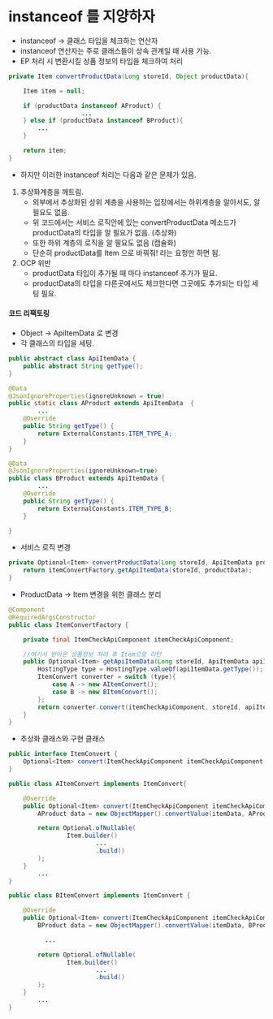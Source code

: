 # instanceof 를 지양하자

* instanceof → 클래스 타입을 체크하는 연산자
* instanceof 연산자는 주로 클래스들이 상속 관계일 때 사용 가능.
* EP 처리 시 변환시킬 상품 정보의 타입을 체크하여 처리

```java
private Item convertProductData(Long storeId, Object productData){

    Item item = null;

    if (productData instanceof AProduct) {
                    ...
    } else if (productData instanceof BProduct){
        ...
    }

    return item;
}
```

* 하지만 이러한 instanceof 처리는 다음과 같은 문제가 있음.
1. 추상화계층을 깨트림.
    * 외부에서 추상화된 상위 계층을 사용하는 입장에서는 하위계층을 알아서도, 알 필요도 없음.
    * 위 코드에서는 서비스 로직안에 있는 convertProductData 메소드가 productData의 타입을 알 필요가 없음. (추상화)
    * 또한 하위 계층의 로직을 알 필요도 없음 (캡슐화)
    * 단순히 productData를 Item 으로 바꿔줘! 라는 요청만 하면 됨.
2. OCP 위반
    * productData 타입이 추가될 때 마다 instanceof 추가가 필요.
    * productData의 타입을 다른곳에서도 체크한다면 그곳에도 추가되는 타입 세팅 필요.

#### 코드 리팩토링

* Object → ApiItemData 로 변경
* 각 클래스의 타입을 세팅.

```java
public abstract class ApiItemData {
    public abstract String getType();
}
```

```java
@Data
@JsonIgnoreProperties(ignoreUnknown = true)
public static class AProduct extends ApiItemData  {
        ...
    @Override
    public String getType() {
        return ExternalConstants.ITEM_TYPE_A;
    }
}
```

```java
@Data
@JsonIgnoreProperties(ignoreUnknown=true)
public class BProduct extends ApiItemData {
        ...
    @Override
    public String getType() {
        return ExternalConstants.ITEM_TYPE_B;
    }

}
```

* 서비스 로직 변경
```java
private Optional<Item> convertProductData(Long storeId, ApiItemData productData) {
    return itemConvertFactory.getApiItemData(storeId, productData);
}
```


* ProductData → Item 변경을 위한 클래스 분리
```java
@Component
@RequiredArgsConstructor
public class ItemConvertFactory {

    private final ItemCheckApiComponent itemCheckApiComponent;

    //여기서 받아온 상품정보 처리 후 Item으로 리턴
    public Optional<Item> getApiItemData(Long storeId, ApiItemData apiItemData){
        HostingType type = HostingType.valueOf(apiItemData.getType());
        ItemConvert converter = switch (type){
            case A -> new AItemConvert();
            case B -> new BItemConvert();
        };
        return converter.convert(itemCheckApiComponent, storeId, apiItemData);
    }
}
```

* 추상화 클래스와 구현 클래스
```java
public interface ItemConvert {
    Optional<Item> convert(ItemCheckApiComponent itemCheckApiComponent, Long storeId, ApiItemData itemData);
}
```

```java
public class AItemConvert implements ItemConvert{

    @Override
    public Optional<Item> convert(ItemCheckApiComponent itemCheckApiComponent, Long storeId, ApiItemData itemData) {
        AProduct data = new ObjectMapper().convertValue(itemData, AProduct.class);

        return Optional.ofNullable(
                Item.builder()
                        ...
                        .build()
        );
    }
        ...
}
```

```java
public class BItemConvert implements ItemConvert {

    @Override
    public Optional<Item> convert(ItemCheckApiComponent itemCheckApiComponent, Long storeId, ApiItemData itemData) {
        BProduct data = new ObjectMapper().convertValue(itemData, BProduct.class);

          ...

        return Optional.ofNullable(
                Item.builder()
                        ...
                        .build()
        );
    }
        ...
}
```